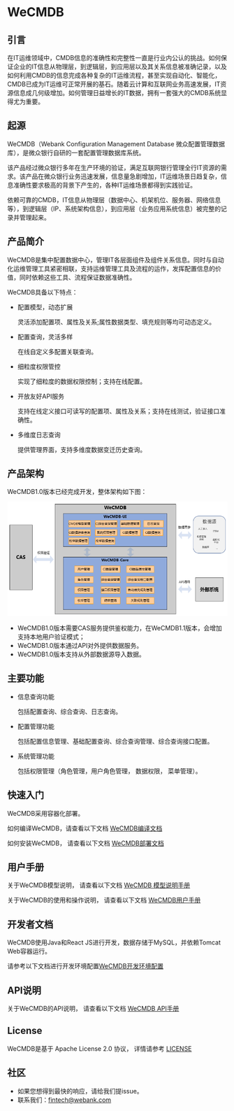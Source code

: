 # WeCMDB

## 引言
在IT运维领域中，CMDB信息的准确性和完整性一直是行业内公认的挑战。如何保证企业的IT信息从物理层，到逻辑层，到应用层以及其关系信息被准确记录，以及如何利用CMDB的信息完成各种复杂的IT运维流程，甚至实现自动化、智能化，CMDB已成为IT运维可正常开展的基石。随着云计算和互联网业务高速发展，IT资源信息成几何级增加。如何管理日益增长的IT数据，拥有一套强大的CMDB系统显得尤为重要。

## 起源
WeCMDB（Webank Configuration Management Database 微众配置管理数据库），是微众银行自研的一套配置管理数据库系统。

该产品经过微众银行多年在生产环境的验证，满足互联网银行管理全行IT资源的需求。该产品在微众银行业务迅速发展，信息量急剧增加，IT运维场景日趋复杂，信息准确性要求极高的背景下产生的，各种IT运维场景都得到实践验证。

依赖可靠的CMDB，IT信息从物理层（数据中心、机架机位、服务器、网络信息等），到逻辑层（IP、系统架构信息），到应用层（业务应用系统信息）被完整的记录并管理起来。

## 产品简介
WeCMDB是集中配置数据中心，管理IT各层面组件及组件关系信息。同时与自动化运维管理工具紧密相联，支持运维管理工具及流程的运作，发挥配置信息的价值，同时依赖这些工具、流程保证数据准确性。

WeCMDB具备以下特点：

- 配置模型，动态扩展
	
	灵活添加配置项、属性及关系;属性数据类型、填充规则等均可动态定义。

- 配置查询，灵活多样
	
	在线自定义多配置关联查询。

- 细粒度权限管控
	
	实现了细粒度的数据权限控制；支持在线配置。

- 开放友好API服务
	
	支持在线定义接口可读写的配置项、属性及关系；支持在线测试，验证接口准确性。

- 多维度日志查询
	
	提供管理界面，支持多维度数据变迁历史查询。


## 产品架构
WeCMDB1.0版本已经完成开发，整体架构如下图：

![WeCMDB系统架构](cmdb-wiki/images/wecmdb_arch_1.png) 

- WeCMDB1.0版本需要CAS服务提供鉴权能力，在WeCMDB1.1版本，会增加支持本地用户验证模式；
- WeCMDB1.0版本通过API对外提供数据服务。
- WeCMDB1.0版本支持从外部数据源导入数据。

## 主要功能
- 信息查询功能

	包括配置查询、综合查询、日志查询。

- 配置管理功能

	包括配置信息管理、基础配置查询、综合查询管理、综合查询接口配置。

- 系统管理功能

	包括权限管理（角色管理，用户角色管理， 数据权限， 菜单管理）。

## 快速入门
WeCMDB采用容器化部署。

如何编译WeCMDB，请查看以下文档
[WeCMDB编译文档](cmdb-wiki/docs/install/wecmdb_compile_guide.md)

如何安装WeCMDB， 请查看以下文档
[WeCMDB部署文档](cmdb-wiki/docs/install/wecmdb_install_guide.md)

## 用户手册
关于WeCMDB模型说明， 请查看以下文档
[WeCMDB 模型说明手册](cmdb-wiki/docs/manual/wecmdb_model_guide.md)

关于WeCMDB的使用和操作说明， 请查看以下文档
[WeCMDB用户手册](cmdb-wiki/docs/manual/wecmdb_user_guide.md)

## 开发者文档
WeCMDB使用Java和React JS进行开发，数据存储于MySQL，并依赖Tomcat Web容器运行。

请参考以下文档进行开发环境配置[WeCMDB开发环境配置](cmdb-wiki/docs/developer/wecmdb_developer_guide.md)

## API说明
关于WeCMDB的API说明， 请查看以下文档
[WeCMDB API手册](cmdb-wiki/docs/api/wecmdb_api_guide.md)

## License
WeCMDB是基于 Apache License 2.0 协议， 详情请参考
[LICENSE](LICENSE)

## 社区
- 如果您想得到最快的响应，请给我们提issue。
- 联系我们：fintech@webank.com